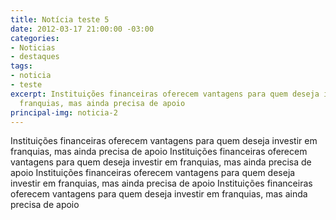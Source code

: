 ```yaml
---
title: Notícia teste 5
date: 2012-03-17 21:00:00 -03:00
categories:
- Noticias
- destaques
tags:
- noticia
- teste
excerpt: Instituições financeiras oferecem vantagens para quem deseja investir em
  franquias, mas ainda precisa de apoio
principal-img: noticia-2
---
```


Instituições financeiras oferecem vantagens para quem deseja investir em franquias, mas ainda precisa de apoio Instituições financeiras oferecem vantagens para quem deseja investir em franquias, mas ainda precisa de apoio Instituições financeiras oferecem vantagens para quem deseja investir em franquias, mas ainda precisa de apoio Instituições financeiras oferecem vantagens para quem deseja investir em franquias, mas ainda precisa de apoio